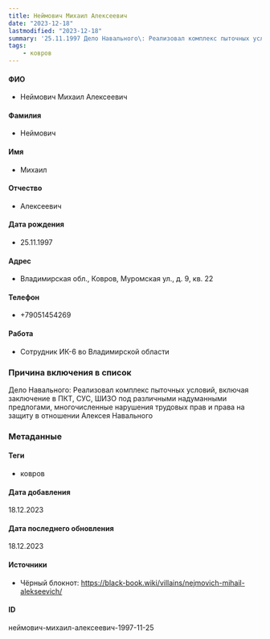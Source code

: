 ```yaml
---
title: Неймович Михаил Алексеевич
date: "2023-12-18"
lastmodified: "2023-12-18"
summary: '25.11.1997 Дело Навального\: Реализовал комплекс пыточных условий, включая заключение в ПКТ, СУС, ШИЗО под различными надуманными предлогами, многочисленные нарушения трудовых прав и права на защиту в отношении Алексея Навального'
tags: 
    - ковров
---
```

<!--# pp2-->
<!--## Фигурант-->
<!--### Личные данные-->
#### ФИО
- Неймович Михаил Алексеевич
#### Фамилия
- Неймович
#### Имя
- Михаил
#### Отчество
- Алексеевич
#### Дата рождения
- 25.11.1997
#### Адрес
- Владимирская обл., Ковров, Муромская ул., д. 9, кв. 22
#### Телефон
- +79051454269
#### Работа
- Сотрудник ИК-6 во Владимирской области
### Причина включения в список
Дело Навального: Реализовал комплекс пыточных условий, включая заключение в ПКТ, СУС, ШИЗО под различными надуманными предлогами, многочисленные нарушения трудовых прав и права на защиту в отношении Алексея Навального
### Метаданные
#### Теги
- ковров
#### Дата добавления
18.12.2023
#### Дата последнего обновления
18.12.2023
#### Источники
- Чёрный блокнот: https://black-book.wiki/villains/nejmovich-mihail-alekseevich/
#### ID
неймович-михаил-алексеевич-1997-11-25
<!--## END;-->
